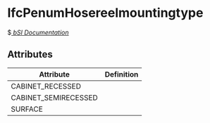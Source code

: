 IfcPenumHosereelmountingtype
============================
$[ _bSI
Documentation_](https://standards.buildingsmart.org/IFC/DEV/IFC4_2/FINAL/HTML/schema//pset/penum_hosereelmountingtype.htm)


Attributes
----------
| Attribute            | Definition   |
|----------------------|--------------|
| CABINET_RECESSED     |              |
| CABINET_SEMIRECESSED |              |
| SURFACE              |              |
